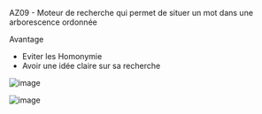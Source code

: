 AZ09 - Moteur de recherche qui permet de situer un mot dans une arborescence ordonnée

Avantage 
* Eviter les Homonymie
* Avoir une idée claire sur sa recherche

![image](https://github.com/mmose/AZ09/assets/38855660/d4ba6cba-b39d-4cab-bd9a-0e24c5bd037b)

![image](https://github.com/mmose/AZ09/assets/38855660/3fedcca8-3460-4012-b71b-2da3ef113784)
